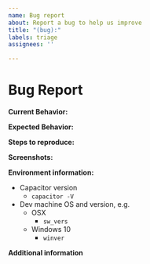 ```yaml
---
name: Bug report
about: Report a bug to help us improve
title: "(bug):"
labels: triage
assignees: ''

---
```


<!--
IMPORTANT: PLEASE READ

WARNING: Failure to follow the issue template guidelines below will result in the issue being immediately closed.
-->
# Bug Report

**Current Behavior:**
<!-- A clear and concise description of what the bug is. -->

**Expected Behavior:**
<!-- Describe what the behavior should be without the bug. -->

**Steps to reproduce:**
<!-- If you are able to illustrate the bug with an example, please provide steps to reproduce. -->

**Screenshots:**
<!-- If applicable, add screenshots to help explain your problem. -->

**Environment information:**
<!-- Please supply full details of your development environment including: -->
- Capacitor version 
	- `capacitor -V`
- Dev machine OS and version, e.g.
    - OSX
        - `sw_vers`
    - Windows 10
        - `winver`

**Additional information**
<!-- Add any other context about the problem here. -->
